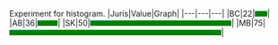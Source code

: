 Experiment for histogram.
|Juris|Value|Graph|
|---|---|---|
|BC|22|<img src="green.gif" height="10" width="22" alt='22'>|
|AB|36|<img src="green.gif" height="10" width="36" alt='36'>|
|SK|50|<img src="green.gif" height="10" width="50%" alt='50'>|
|MB|75|<img src="green.gif" height="10" width="75%" alt='75'>|